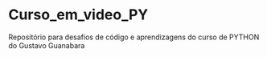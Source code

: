 # Curso_em_video_PY

Repositório para desafios de código e aprendizagens do curso de PYTHON do Gustavo Guanabara